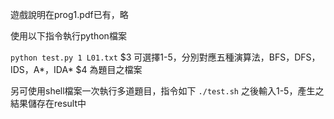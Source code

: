遊戲說明在prog1.pdf已有，略

使用以下指令執行python檔案

`python test.py 1 L01.txt`
$3 可選擇1-5，分別對應五種演算法，BFS，DFS，IDS，A*，IDA*
$4 為題目之檔案

另可使用shell檔案一次執行多道題目，指令如下
`./test.sh`
之後輸入1-5，產生之結果儲存在result中
